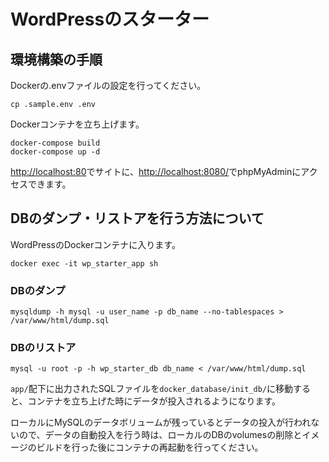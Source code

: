 # WordPressのスターター

## 環境構築の手順
Dockerの.envファイルの設定を行ってください。
```
cp .sample.env .env
```

Dockerコンテナを立ち上げます。   
```
docker-compose build
docker-compose up -d
```

[http://localhost:80](http://localhost:80)でサイトに、[http://localhost:8080/](http://localhost:8080/)でphpMyAdminにアクセスできます。

## DBのダンプ・リストアを行う方法について
WordPressのDockerコンテナに入ります。
```
docker exec -it wp_starter_app sh
```

### DBのダンプ
```
mysqldump -h mysql -u user_name -p db_name --no-tablespaces > /var/www/html/dump.sql
```

### DBのリストア
```
mysql -u root -p -h wp_starter_db db_name < /var/www/html/dump.sql
```

`app/`配下に出力されたSQLファイルを`docker_database/init_db/`に移動すると、コンテナを立ち上げた時にデータが投入されるようになります。

ローカルにMySQLのデータボリュームが残っているとデータの投入が行われないので、データの自動投入を行う時は、ローカルのDBのvolumesの削除とイメージのビルドを行った後にコンテナの再起動を行ってください。
